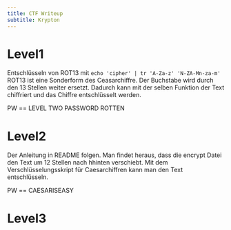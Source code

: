 ```yaml
---
title: CTF Writeup
subtitle: Krypton
---
```


# Level1
Entschlüsseln von ROT13 mit `echo 'cipher' | tr 'A-Za-z' 'N-ZA-Mn-za-m'`
ROT13 ist eine Sonderform des Ceasarchiffre. Der Buchstabe wird durch den 13 Stellen weiter ersetzt. Dadurch kann mit der selben Funktion der Text chiffriert und das Chiffre entschlüsselt werden.

PW == LEVEL TWO PASSWORD ROTTEN


# Level2
Der Anleitung in README folgen. Man findet heraus, dass die encrypt Datei den Text um 12 Stellen nach hhinten verschiebt. Mit dem Verschlüsselungsskript für Caesarchiffren kann man den Text entschlüsseln.

PW == CAESARISEASY


# Level3

